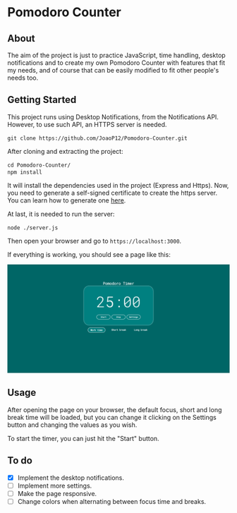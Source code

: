 # Pomodoro Counter

## About
The aim of the project is just to practice JavaScript, time handling, desktop notifications and to create my own Pomodoro Counter with features that fit my needs, and of course that can be easily modified to fit other people's needs too.

## Getting Started

This project runs using Desktop Notifications, from the Notifications API. However, to use such API, an HTTPS server is needed.
```
git clone https://github.com/JoaoP12/Pomodoro-Counter.git
```
After cloning and extracting the project:
```
cd Pomodoro-Counter/
npm install
```
It will install the dependencies used in the project (Express and Https).
Now, you need to generate a self-signed certificate to create the https server.
You can learn how to generate one [here](https://devcenter.heroku.com/articles/ssl-certificate-self).

At last, it is needed to run the server:
```
node ./server.js
```
Then open your browser and go to ```https://localhost:3000```.

If everything is working, you should see a page like this:

![image](https://github.com/JoaoP12/Pomodoro-Counter/blob/master/page_image.PNG)

## Usage

After opening the page on your browser, the default focus, short and long break time will be loaded, but you can change it clicking on the Settings button and changing the values as you wish.

To start the timer, you can just hit the "Start" button.

## To do
- [x] Implement the desktop notifications.
- [ ] Implement more settings.
- [ ] Make the page responsive.
- [ ] Change colors when alternating between focus time and breaks.